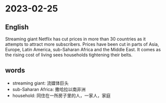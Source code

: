 # 2023-02-25

## English
Streaming giant Netflix has cut prices in 
more than 30 countries as it attempts to 
attract more subscribers. Prices have been
cut in parts of Asia, Europe, Latin
America, sub-Saharan Africa and the
Middle East. It comes as the rising cost of
living sees households tightening their
belts.


## words
* streaming giant: 流媒体巨头
* sub-Saharan Africa: 撒哈拉以南非洲
* household: 同住在一所房子里的人，一家人，家庭
